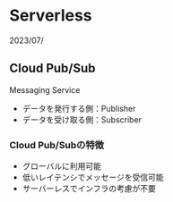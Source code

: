 # Serverless
2023/07/

## Cloud Pub/Sub
Messaging Service
- データを発行する側：Publisher
- データを受け取る側：Subscriber
### Cloud Pub/Subの特徴
- グローバルに利用可能
- 低いレイテンシでメッセージを受信可能
- サーバーレスでインフラの考慮が不要



## 
